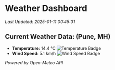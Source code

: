
# Weather Dashboard

_Last Updated: 2025-01-11 00:45:31_

## Current Weather Data: (Pune, MH)
- **Temperature:** 14.4 °C ![Temperature Badge](https://img.shields.io/badge/Temperature-Low%20Temp-blue)
- **Wind Speed:** 5.1 km/h ![Wind Speed Badge](https://img.shields.io/badge/Wind%20Speed-Low%20Wind-blue)

*Powered by Open-Meteo API*
